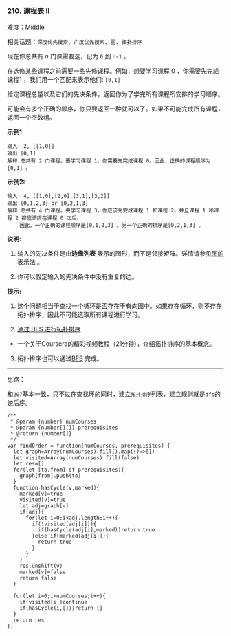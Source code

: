 ### 210. 课程表 II

难度：Middle

相关话题：`深度优先搜索`、`广度优先搜索`、`图`、`拓扑排序`

现在你总共有 *n*  门课需要选，记为 `0` 到 `n-1` 。



在选修某些课程之前需要一些先修课程。例如，想要学习课程 0 ，你需要先完成课程1 ，我们用一个匹配来表示他们:  `[0,1]` 



给定课程总量以及它们的先决条件，返回你为了学完所有课程所安排的学习顺序。



可能会有多个正确的顺序，你只要返回一种就可以了。如果不可能完成所有课程，返回一个空数组。



**示例1:** 



```
输入: 2, [[1,0]] 
输出:[0,1]
解释:总共有 2 门课程。要学习课程 1，你需要先完成课程 0。因此，正确的课程顺序为 [0,1] 。
```


**示例2:** 



```
输入: 4, [[1,0],[2,0],[3,1],[3,2]]
输出:[0,1,2,3] or [0,2,1,3]
解释:总共有 4 门课程。要学习课程 3，你应该先完成课程 1 和课程 2。并且课程 1 和课程 2 都应该排在课程 0 之后。
    因此，一个正确的课程顺序是[0,1,2,3] 。另一个正确的排序是[0,2,1,3] 。
```


**说明:** 




1. 输入的先决条件是由**边缘列表** 表示的图形，而不是邻接矩阵。详情请参见[图的表示法](http://blog.csdn.net/woaidapaopao/article/details/51732947)
。

2. 你可以假定输入的先决条件中没有重复的边。





**提示:** 




1. 这个问题相当于查找一个循环是否存在于有向图中。如果存在循环，则不存在拓扑排序，因此不可能选取所有课程进行学习。

2. [通过 DFS 进行拓扑排序](https://www.coursera.org/specializations/algorithms)
 - 一个关于Coursera的精彩视频教程（21分钟），介绍拓扑排序的基本概念。

3. 拓扑排序也可以通过[BFS](https://baike.baidu.com/item/%E5%AE%BD%E5%BA%A6%E4%BC%98%E5%85%88%E6%90%9C%E7%B4%A2/5224802?fr=aladdin&amp;fromid=2148012&amp;fromtitle=%E5%B9%BF%E5%BA%A6%E4%BC%98%E5%85%88%E6%90%9C%E7%B4%A2)
完成。









-----

思路：

和`207`基本一致，只不过在查找环的同时，建立`拓扑排序`列表，建立规则就是`dfs`的逆后序。

```
/**
 * @param {number} numCourses
 * @param {number[][]} prerequisites
 * @return {number[]}
 */
var findOrder = function(numCourses, prerequisites) {
  let graph=Array(numCourses).fill().map(()=>[])
  let visited=Array(numCourses).fill(false)
  let res=[]
  for(let [to,from] of prerequisites){
    graph[from].push(to)
  }
  function hasCycle(v,marked){
    marked[v]=true
    visited[v]=true
    let adj=graph[v]
    if(adj){
      for(let i=0;i<adj.length;i++){
        if(!visited[adj[i]]){
          if(hasCycle(adj[i],marked))return true
        }else if(marked[adj[i]]){
          return true
        }
      }
    }
    res.unshift(v)
    marked[v]=false
    return false
  }

  for(let i=0;i<numCourses;i++){
    if(visited[i])continue
    if(hasCycle(i,[]))return []
  } 
  return res
};
```

